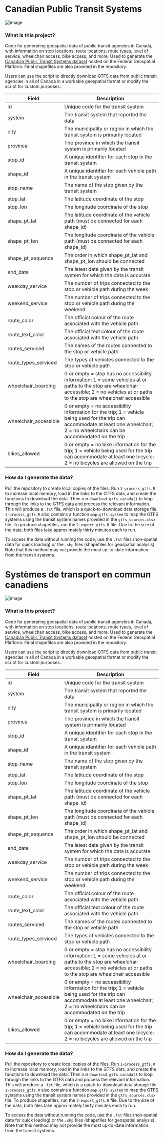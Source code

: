 # Canadian Public Transit Systems

![image](https://user-images.githubusercontent.com/57367002/189785029-13379427-56d3-4958-bf2a-d776cab35ca5.png)

### What is this project?

Code for generating geospatial data of public transit agencies in Canada, with information on stop locations, route locations, route types, level of service, wheelchair access, bike access, and more. Used to generate the [Canadian Public Transit Systems dataset](https://open.canada.ca/data/en/dataset/b8241e15-2872-4a63-9d36-3083d03e8474) hosted on the Federal Geospatial Platform. Final shapefiles are also provided in the repository.

Users can use the script to directly download GTFS data from public transit agencies in all of Canada in a workable geospatial format or modify the script for custom purposes.

| Field                 | Description                                                                                                                                                           |
|-----------------------|------------------------------------------------------------------------------------------------------------------------------------------------------------------------------------------------|
| id                    | Unique code for the transit system                                                                                                                                                       |
| system                | The transit system that reported the data                                                                                                                                                      |
| city                  | The municipality or region in which the transit system is primarily located                                                                                                                  |
| province              | The province in which the transit system is primarily located                                                                                                                                  |
| stop_id               | A unique identifier for each stop in the transit system                                                                                                                                        |
| shape_id              | A unique identifier for each vehicle path in the transit system                                                                                                                                |
| stop_name             | The name of the stop given by the transit system                                                                                                                                               |
| stop_lat              | The latitude coordinate of the stop                                                                                                                                                            |
| stop_lon              | The longitude coordinate of the stop                                                                                                                                                           |
| shape_pt_lat          | The latitude coordinate of the vehicle path (must be connected for each shape_id)                                                                                                            |
| shape_pt_lon          | The longitude coordinate of the vehicle path (must be connected for each shape_id)                                                                                                           |
| shape_pt_sequence     | The order in which shape_pt_lat and shape_pt_lon should be connected                                                                                                                           |
| end_date              | The latest date given by the transit system for which the data is accurate                                                                                                                   |
| weekday_service       | The number of trips connected to the stop or vehicle path during the week                                                                                                                      |
| weekend_service       | The number of trips connected to the stop or vehicle path during the weekend                                                                                                                 |
| route_color           | The official colour of the route associated with the vehicle path                                                                                                                              |
| route_text_color      | The official text colour of the route associated with the vehicle path                                                                                                                         |
| routes_serviced       | The names of the routes connected to the stop or vehicle path                                                                                                                                  |
| route_types_serviced  | The types of vehicles connected to the stop or vehicle path                                                                                                                                    |
| wheelchair_boarding   | 0 or empty = stop has no accessibility information; 1 = some vehicles at or paths to the stop are wheelchair accessible; 2 = no vehicles at or paths   to the stop are wheelchair accessible |
| wheelchair_accessible | 0 or empty = no accessibility information for the trip; 1 = vehicle being used for the trip can accommodate at least one wheelchair; 2 = no wheelchairs   can be accommodated on the trip    |
| bikes_allowed         | 0 or empty = no bike information for the trip; 1 = vehicle being used for the trip can accommodate at least one bicycle; 2 = no bicycles are allowed on the trip                           |

### How do I generate the data?

Pull the repository to create local copies of the files. Run <code>1-process_gtfs.R</code> to increase local memory, load in the links to the GTFS data, and create the functions to download the data. Then run <code>download.gtfs.canada()</code> to loop through the links to the GTFS data and process the relevant information. This will produce a <code>.fst</code> file, which is a quick-to-download data storage file. <code>1-process_gtfs.R</code> also contains a function <code>map.gtfs.system</code> to map the GTFS systems using the transit system names provided in the <code>gtfs_sources.xlsx</code> file. To produce shapefiles, run the <code>2-export_gtfs.R</code> file. Due to the size of the data, both files take approximately thirty minutes each to run.

To access the data without running the code, use the <code>.fst</code> files (non-spatial data for quick loading) or the <code>.shp</code> files (shapefiles for geospatial analysis). Note that this method may not provide the most up-to-date information from the transit systems.


# Systèmes de transport en commun canadiens

![image](https://user-images.githubusercontent.com/57367002/189784929-ca30b980-2a97-4068-b3d6-9bc77088236f.png)

### What is this project?

Code for generating geospatial data of public transit agencies in Canada, with information on stop locations, route locations, route types, level of service, wheelchair access, bike access, and more. Used to generate the [Canadian Public Transit Systems dataset](https://open.canada.ca/data/en/dataset/b8241e15-2872-4a63-9d36-3083d03e8474) hosted on the Federal Geospatial Platform. Final shapefiles are also provided in the repository.

Users can use the script to directly download GTFS data from public transit agencies in all of Canada in a workable geospatial format or modify the script for custom purposes.

| Field                 | Description                                                                                                                                                           |
|-----------------------|------------------------------------------------------------------------------------------------------------------------------------------------------------------------------------------------|
| id                    | Unique code for the transit system                                                                                                                                                       |
| system                | The transit system that reported the data                                                                                                                                                      |
| city                  | The municipality or region in which the transit system is primarily located                                                                                                                  |
| province              | The province in which the transit system is primarily located                                                                                                                                  |
| stop_id               | A unique identifier for each stop in the transit system                                                                                                                                        |
| shape_id              | A unique identifier for each vehicle path in the transit system                                                                                                                                |
| stop_name             | The name of the stop given by the transit system                                                                                                                                               |
| stop_lat              | The latitude coordinate of the stop                                                                                                                                                            |
| stop_lon              | The longitude coordinate of the stop                                                                                                                                                           |
| shape_pt_lat          | The latitude coordinate of the vehicle path (must be connected for each shape_id)                                                                                                            |
| shape_pt_lon          | The longitude coordinate of the vehicle path (must be connected for each shape_id)                                                                                                           |
| shape_pt_sequence     | The order in which shape_pt_lat and shape_pt_lon should be connected                                                                                                                           |
| end_date              | The latest date given by the transit system for which the data is accurate                                                                                                                   |
| weekday_service       | The number of trips connected to the stop or vehicle path during the week                                                                                                                      |
| weekend_service       | The number of trips connected to the stop or vehicle path during the weekend                                                                                                                 |
| route_color           | The official colour of the route associated with the vehicle path                                                                                                                              |
| route_text_color      | The official text colour of the route associated with the vehicle path                                                                                                                         |
| routes_serviced       | The names of the routes connected to the stop or vehicle path                                                                                                                                  |
| route_types_serviced  | The types of vehicles connected to the stop or vehicle path                                                                                                                                    |
| wheelchair_boarding   | 0 or empty = stop has no accessibility information; 1 = some vehicles at or paths to the stop are wheelchair accessible; 2 = no vehicles at or paths   to the stop are wheelchair accessible |
| wheelchair_accessible | 0 or empty = no accessibility information for the trip; 1 = vehicle being used for the trip can accommodate at least one wheelchair; 2 = no wheelchairs   can be accommodated on the trip    |
| bikes_allowed         | 0 or empty = no bike information for the trip; 1 = vehicle being used for the trip can accommodate at least one bicycle; 2 = no bicycles are allowed on the trip                           |


### How do I generate the data?

Pull the repository to create local copies of the files. Run <code>1-process_gtfs.R</code> to increase local memory, load in the links to the GTFS data, and create the functions to download the data. Then run <code>download.gtfs.canada()</code> to loop through the links to the GTFS data and process the relevant information. This will produce a <code>.fst</code> file, which is a quick-to-download data storage file. <code>1-process_gtfs.R</code> also contains a function <code>map.gtfs.system</code> to map the GTFS systems using the transit system names provided in the <code>gtfs_sources.xlsx</code> file. To produce shapefiles, run the <code>2-export_gtfs.R</code> file. Due to the size of the data, both files take approximately thirty minutes each to run.

To access the data without running the code, use the <code>.fst</code> files (non-spatial data for quick loading) or the <code>.shp</code> files (shapefiles for geospatial analysis). Note that this method may not provide the most up-to-date information from the transit systems.
